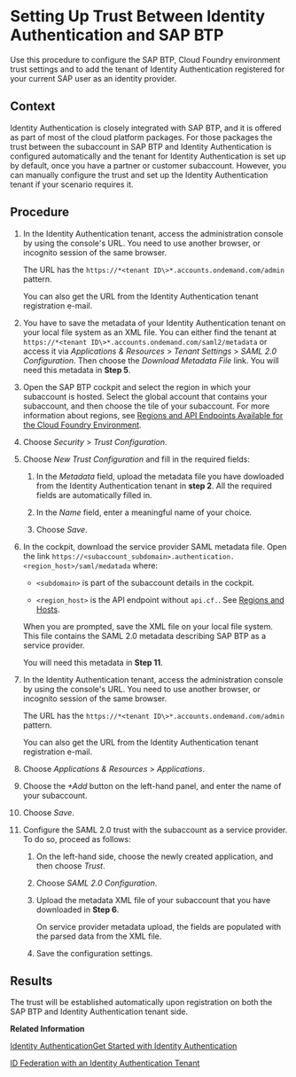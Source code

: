 <!-- loio9dba751c208f4435a711c26b20945980 -->

# Setting Up Trust Between Identity Authentication and SAP BTP

Use this procedure to configure the SAP BTP, Cloud Foundry environment trust settings and to add the tenant of Identity Authentication registered for your current SAP user as an identity provider.



<a name="loio9dba751c208f4435a711c26b20945980__context_iz1_g2x_k2b"/>

## Context

Identity Authentication is closely integrated with SAP BTP, and it is offered as part of most of the cloud platform packages. For those packages the trust between the subaccount in SAP BTP and Identity Authentication is configured automatically and the tenant for Identity Authentication is set up by default, once you have a partner or customer subaccount. However, you can manually configure the trust and set up the Identity Authentication tenant if your scenario requires it.



<a name="loio9dba751c208f4435a711c26b20945980__steps_s32_x44_fbb"/>

## Procedure

1.  In the Identity Authentication tenant, access the administration console by using the console's URL. You need to use another browser, or incognito session of the same browser.

    The URL has the `https://*<tenant ID\>*.accounts.ondemand.com/admin` pattern.

    You can also get the URL from the Identity Authentication tenant registration e-mail.

2.  You have to save the metadata of your Identity Authentication tenant on your local file system as an XML file. You can either find the tenant at `https://*<tenant ID\>*.accounts.ondemand.com/saml2/metadata` or access it via *Applications & Resources* \> *Tenant Settings* \> *SAML 2.0 Configuration*. Then choose the *Download Metadata File* link. You will need this metadata in **Step 5**.

3.  Open the SAP BTP cockpit and select the region in which your subaccount is hosted. Select the global account that contains your subaccount, and then choose the tile of your subaccount. For more information about regions, see [Regions and API Endpoints Available for the Cloud Foundry Environment](../10-concepts/Regions_350356d.md#loiof344a57233d34199b2123b9620d0bb41).

4.  Choose *Security* \> *Trust Configuration*.

5.  Choose *New Trust Configuration* and fill in the required fields:

    1.  In the *Metadata* field, upload the metadata file you have dowloaded from the Identity Authentication tenant in **step 2**. All the required fields are automatically filled in.

    2.  In the *Name* field, enter a meaningful name of your choice.

    3.  Choose *Save*.

6.  In the cockpit, download the service provider SAML metadata file. Open the link `https://<subaccount_subdomain>.authentication.<region_host>/saml/medatada` where:

    -   `<subdomain>` is part of the subaccount details in the cockpit.

    -   `<region_host>` is the API endpoint without `api.cf.`. See [Regions and Hosts](https://help.sap.com/viewer/65de2977205c403bbc107264b8eccf4b/Cloud/en-US/350356d1dc314d3199dca15bd2ab9b0e.html).

    When you are prompted, save the XML file on your local file system. This file contains the SAML 2.0 metadata describing SAP BTP as a service provider.

    You will need this metadata in **Step 11**.

7.  In the Identity Authentication tenant, access the administration console by using the console's URL. You need to use another browser, or incognito session of the same browser.

    The URL has the `https://*<tenant ID\>*.accounts.ondemand.com/admin` pattern.

    You can also get the URL from the Identity Authentication tenant registration e-mail.

8.  Choose *Applications & Resources* \> *Applications*.

9.  Choose the *+Add* button on the left-hand panel, and enter the name of your subaccount.

10. Choose *Save*.

11. Configure the SAML 2.0 trust with the subaccount as a service provider. To do so, proceed as follows:

    1.  On the left-hand side, choose the newly created application, and then choose *Trust*.

    2.  Choose *SAML 2.0 Configuration*.

    3.  Upload the metadata XML file of your subaccount that you have downloaded in **Step 6**.

        On service provider metadata upload, the fields are populated with the parsed data from the XML file.

    4.  Save the configuration settings.




<a name="loio9dba751c208f4435a711c26b20945980__result_qz1_g2x_k2b"/>

## Results

The trust will be established automatically upon registration on both the SAP BTP and Identity Authentication tenant side.

**Related Information**  


[Identity AuthenticationGet Started with Identity Authentication](https://help.sap.com/viewer/6d6d63354d1242d185ab4830fc04feb1/Cloud/en-US/31af7da133874e199a7df1d42905241b.html)

[ID Federation with an Identity Authentication Tenant](https://help.sap.com/viewer/65de2977205c403bbc107264b8eccf4b/Cloud/en-US/d3df5b457d0c43fca117da0dc14e2f0d.html)

